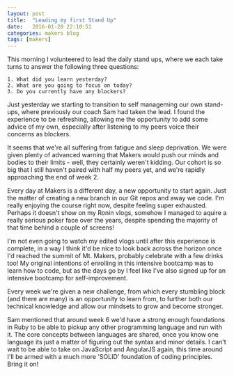 ```yaml
---
layout: post
title:  "Leading my first Stand Up"
date:   2016-01-28 22:10:51
categories: makers blog
tags: [makers]
---
```


This morning I volunteered to lead the daily stand ups, where we each take turns to answer the following three questions:

```
1. What did you learn yesterday?
2. What are you going to focus on today?
3. Do you currently have any blockers?
```

Just yesterday we starting to transition to self manageming our own stand-ups, where previously our coach Sam had taken the lead. I found the experience to be refreshing, allowing me the opportunity to add some advice of my own, especially after listening to my peers voice their concerns as blockers.

It seems that we're all suffering from fatigue and sleep deprivation. We were given plenty of advanced warning that Makers would push our minds and bodies to their limits - well, they certainly weren't kidding. Our cohort is so big that I still haven't paired with half my peers yet, and we're rapidly approaching the end of week 2.

Every day at Makers is a different day, a new opportunity to start again. Just the matter of creating a new branch in our Git repos and away we code. I'm really enjoying the course right now, despite feeling super exhausted. Perhaps it doesn't show on my Ronin vlogs, somehow I managed to aquire a really serious poker face over the years, despite spending the majority of that time behind a couple of screens!

I'm not even going to watch my edited vlogs until after this experience is complete, in a way I think it'd be nice to look back across the horizon once I'd reached the summit of Mt. Makers, probably celebrate with a few drinks too! My original intentions of enrolling in this intensive bootcamp was to learn how to code, but as the days go by I feel like I've also signed up for an intensive bootcamp for self-improvement.

Every week we're given a new challenge, from which every stumbling block (and there are many) is an opportunity to learn from, to further both our technical knowledge and allow our mindsets to grow and become stronger.

Sam mentioned that around week 6 we'd have a strong enough foundations in Ruby to be able to pickup any other programming language and run with it. The core concepts between languages are shared, once you know one language its just a matter of figuring out the syntax and minor details. I can't wait to be able to take on JavaScript and AngularJS again, this time around I'll be armed with a much more 'SOLID' foundation of coding principles. Bring it on!
